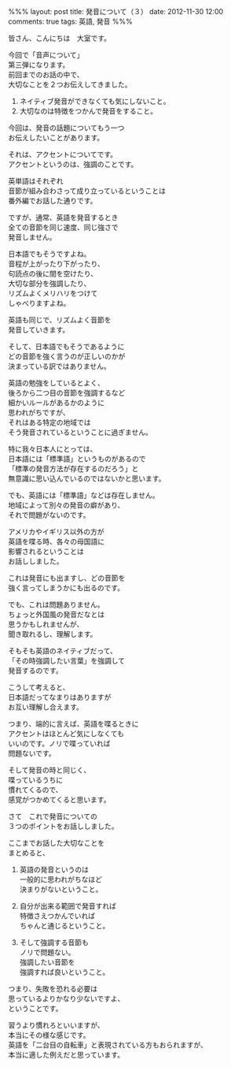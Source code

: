 %%%
layout: post
title: 発音について（３）
date: 2012-11-30 12:00
comments: true
tags: 英語, 発音
%%%

皆さん、こんにちは　大室です。

今回で「音声について」<br />
第三弾になります。<br />
前回までのお話の中で、<br />
大切なことを２つお伝えしてきました。

1. ネイティブ発音ができなくても気にしないこと。<br />
2. 大切なのは特徴をつかんで発音をすること。<br />

今回は、発音の話題についてもう一つ<br />
お伝えしたいことがあります。

それは、アクセントについてです。<br />
アクセントというのは、強調のことです。

英単語はそれぞれ<br />
音節が組み合わさって成り立っているということは<br />
番外編でお話した通りです。

ですが、通常、英語を発音するとき<br />
全ての音節を同じ速度、同じ強さで<br />
発音しません。

日本語でもそうですよね。<br />
音程が上がったり下がったり、<br />
句読点の後に間を空けたり、<br />
大切な部分を強調したり、<br />
リズムよくメリハリをつけて<br />
しゃべりますよね。

英語も同じで、リズムよく音節を<br />
発音していきます。

そして、日本語でもそうであるように<br />
どの音節を強く言うのが正しいのかが<br />
決まっている訳ではありません。

英語の勉強をしているとよく、<br />
後ろから二つ目の音節を強調するなど<br />
細かいルールがあるかのように<br />
思われがちですが、<br />
それはある特定の地域では<br />
そう発音されているということに過ぎません。

特に我々日本人にとっては、<br />
日本語には「標準語」というものがあるので<br />
「標準の発音方法が存在するのだろう」と<br />
無意識に思い込んでいるのではないかと思います。

でも、英語には「標準語」などは存在しません。<br />
地域によって別々の発音の癖があり、<br />
それで問題がないのです。

アメリカやイギリス以外の方が<br />
英語を喋る時、各々の母国語に<br />
影響されるということは<br />
お話ししました。

これは発音にも出ますし、どの音節を<br />
強く言ってしまうかにも出るのです。

でも、これは問題ありません。<br />
ちょっと外国風の発音だなとは<br />
思うかもしれませんが、<br />
聞き取れるし、理解します。

そもそも英語のネイティブだって、<br />
「その時強調したい言葉」を強調して<br />
発音するのです。

こうして考えると、<br />
日本語だってなまりはありますが<br />
お互い理解し合えます。

つまり、端的に言えば、英語を喋るときに<br />
アクセントはほとんど気にしなくても<br />
いいのです。ノリで喋っていれば<br />
問題ないです。

そして発音の時と同じく、<br />
喋っているうちに<br />
慣れてくるので、<br />
感覚がつかめてくると思います。

さて　これで発音についての<br />
３つのポイントをお話ししました。

ここまでお話した大切なことを<br />
まとめると、

1. 英語の発音というのは<br />
一般的に思われがちなほど<br />
決まりがないということ。

2. 自分が出来る範囲で発音すれば<br />
特徴さえつかんでいれば<br />
ちゃんと通じるということ。

3. そして強調する音節も<br />
ノリで問題ない。<br />
強調したい音節を<br />
強調すれば良いということ。

つまり、失敗を恐れる必要は<br />
思っているよりかなり少ないですよ、<br />
ということです。

習うより慣れろといいますが、<br />
本当にその様な感じです。<br />
英語を「二台目の自転車」と表現されている方もおられますが、<br />
本当に適した例えだと思っています。
